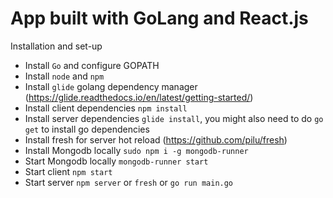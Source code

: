 # App built with GoLang and React.js
Installation and set-up
* Install `Go` and configure GOPATH 
* Install `node` and `npm`
* Install `glide` golang dependency manager (https://glide.readthedocs.io/en/latest/getting-started/)
* Install client dependencies `npm install`
* Install server dependencies `glide install`, you might also need to do `go get` to install go dependencies
* Install fresh for server hot reload (https://github.com/pilu/fresh)
* Install Mongodb locally `sudo npm i -g mongodb-runner`
* Start Mongodb locally `mongodb-runner start`
* Start client `npm start`
* Start server `npm server` or `fresh` or `go run main.go`